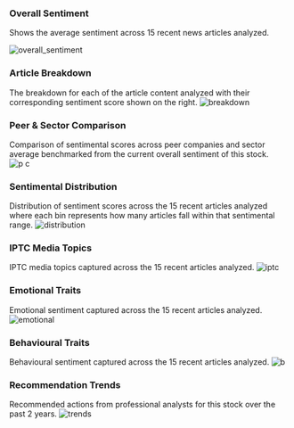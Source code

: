 ### Overall Sentiment
Shows the average sentiment across 15 recent news articles analyzed.

![overall_sentiment](https://user-images.githubusercontent.com/46694812/122924462-5e914300-d398-11eb-8135-57ca28239270.PNG)

### Article Breakdown
The breakdown for each of the article content analyzed with their corresponding sentiment score shown on the right.
![breakdown](https://user-images.githubusercontent.com/46694812/122924468-5fc27000-d398-11eb-8d50-b51375d9a01f.PNG)

### Peer & Sector Comparison
Comparison of sentimental scores across peer companies and sector average benchmarked from the current overall sentiment of this stock.
![p c](https://user-images.githubusercontent.com/46694812/122924470-605b0680-d398-11eb-9f49-ee8f68196d8a.PNG)

### Sentimental Distribution
Distribution of sentiment scores across the 15 recent articles analyzed where each bin represents how many articles fall within that sentimental range.
![distribution](https://user-images.githubusercontent.com/46694812/122924471-605b0680-d398-11eb-89a2-d695d6bf1ba2.PNG)

### IPTC Media Topics
IPTC media topics captured across the 15 recent articles analyzed.
![iptc](https://user-images.githubusercontent.com/46694812/122924474-60f39d00-d398-11eb-905e-a8902bfd9cbb.PNG)

### Emotional Traits
Emotional sentiment captured across the 15 recent articles analyzed.
![emotional](https://user-images.githubusercontent.com/46694812/122924476-60f39d00-d398-11eb-851e-394b223515bf.PNG)

### Behavioural Traits
Behavioural sentiment captured across the 15 recent articles analyzed.
![b](https://user-images.githubusercontent.com/46694812/122924480-618c3380-d398-11eb-957f-2fb3ed3f1439.PNG)

### Recommendation Trends
Recommended actions from professional analysts for this stock over the past 2 years.
![trends](https://user-images.githubusercontent.com/46694812/122924484-6224ca00-d398-11eb-8ead-71c3e01a1e29.PNG)
